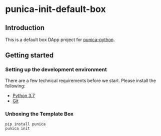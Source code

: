 # punica-init-default-box

## Introduction

This is a default box DApp project for [punica-python](https://github.com/punicasuite/punica-python).

## Getting started

### Setting up the development environment

There are a few technical requirements before we start. Please install the following:

- [Python 3.7](https://www.python.org/downloads/release/python-370/)
- [Git](https://git-scm.com/)

### Unboxing the Template Box

```shell
pip install punica
punica init
```
